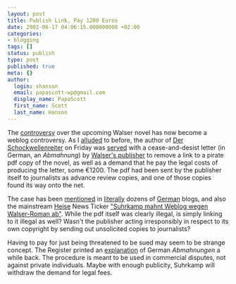```yaml
---
layout: post
title: Publish Link, Pay 1200 Euros
date: 2002-06-17 04:06:15.000000000 +02:00
categories:
- blogging
tags: []
status: publish
type: post
published: true
meta: {}
author:
  login: shanson
  email: papascott-wp@gmail.com
  display_name: PapaScott
  first_name: Scott
  last_name: Hanson
---
```

<p>The <a href="/2002/05/31">controversy</a> over the upcoming Walser novel has now become a weblog controversy. As I <a href="/2002/06/13">alluded</a> to before, the author of <a href="http://www.schockwellenreiter.de/">Der Schockwellenreiter</a> on Friday was  <a href="http://www.schockwellenreiter.de/2002/06/14.html#a6048">served</a> with a cease-and-desist letter  (in German, an <i>Abmahnung</i>) by <a href="http://www.suhrkamp.de/">Walser's publisher</a> to remove a link to a pirate pdf copy of the novel, as well as a demand that he pay the legal costs of producing the letter, some &euro;1200. The pdf had been sent by the publisher itself to journalists as advance review copies, and one of those copies found its way onto the net.</p>
<p>The case has been <a href="http://www.schockwellenreiter.de/2002/06/15.html#a6068">mentioned</a> in <a href="http://www.schockwellenreiter.de/2002/06/15.html#a6069">literally</a> dozens of <a href="http://www.schockwellenreiter.de/2002/06/16.html#a6084">German</a> blogs, and also the mainstream <a href="http://www.heise.de">Heise</a> News Ticker <a href="http://www.heise.de/newsticker/data/ghi-16.06.02-000/">"Suhrkamp mahnt Weblog wegen Walser-Roman ab"</a>. While the pdf itself was clearly illegal, is simply linking to it illegal as well? Wasn't the publisher acting irresponsibly in respect to its own copyright by sending out unsolicited copies to journalists?</p>
<p>Having to pay for just being threatened to be sued may seem to be strange concept. The Register printed an <a href="http://www.theregister.co.uk/content/4/20431.html">explanation</a> of German <i>Abmahnungen</i> a while back. The procedure is meant to be used in commercial disputes, not against private individuals. Maybe with enough publicity, Suhrkamp will withdraw the demand for legal fees.</p>
